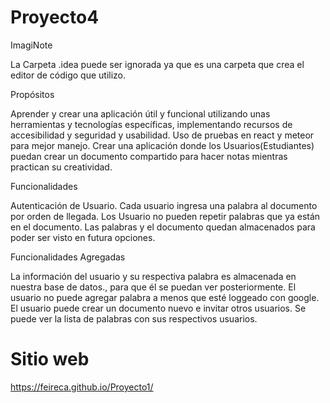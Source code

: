 # Proyecto4
ImagiNote

La Carpeta .idea puede ser ignorada ya que es una carpeta que crea el editor de código que utilizo.

Propósitos

Aprender y crear una aplicación útil y funcional utilizando unas herramientas y tecnologías específicas, implementando recursos de accesibilidad y seguridad y usabilidad. Uso de pruebas en react y meteor para mejor manejo.
Crear una aplicación donde los Usuarios(Estudiantes) puedan crear un documento compartido para hacer notas mientras practican su creatividad. 

Funcionalidades

Autenticación de Usuario.
Cada usuario ingresa una palabra al documento por orden de llegada.
Los Usuario no pueden repetir palabras que ya están en el documento. 
Las palabras y el documento quedan almacenados para poder ser visto en futura opciones. 

Funcionalidades Agregadas

La información del usuario y su respectiva palabra es almacenada en nuestra base de datos., para que él se puedan ver posteriormente.
El usuario no puede agregar palabra a menos que esté loggeado con google.
El usuario puede crear un documento nuevo e invitar otros usuarios.
Se puede ver la lista de palabras con sus respectivos usuarios.

# Sitio web
https://feireca.github.io/Proyecto1/